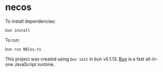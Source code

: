 # necos

To install dependencies:

```bash
bun install
```

To run:

```bash
bun run NECos.ts
```

This project was created using `bun init` in bun v0.1.13. [Bun](https://bun.sh) is a fast all-in-one JavaScript runtime.
